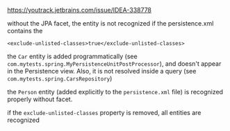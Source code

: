 https://youtrack.jetbrains.com/issue/IDEA-338778

without the JPA facet, the entity is not recognized if the persistence.xml contains the

```
<exclude-unlisted-classes>true</exclude-unlisted-classes>
```

the `Car` entity is added programmatically (see `com.mytests.spring.MyPersistenceUnitPostProcessor`),
and doesn't appear in the Persistence view. Also, it is not resolved inside a query (see `com.mytests.spring.CarsRepository`)

the `Person` entity (added explicitly to the `persistence.xml` file) is recognized properly without facet.

if the `exclude-unlisted-classes` property is removed, all entities are recognized
